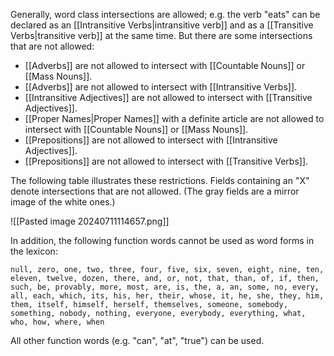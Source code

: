Generally, word class intersections are allowed; e.g. the verb "eats" can be declared as an [[Intransitive Verbs|intransitive verb]] and as a [[Transitive Verbs|transitive verb]] at the same time. But there are some intersections that are not allowed:

- [[Adverbs]] are not allowed to intersect with [[Countable Nouns]] or [[Mass Nouns]].
- [[Adverbs]] are not allowed to intersect with [[Intransitive Verbs]].
- [[Intransitive Adjectives]] are not allowed to intersect with [[Transitive Adjectives]].
- [[Proper Names|Proper Names]] with a definite article are not allowed to intersect with [[Countable Nouns]] or [[Mass Nouns]].
- [[Prepositions]] are not allowed to intersect with [[Intransitive Adjectives]].
- [[Prepositions]] are not allowed to intersect with [[Transitive Verbs]].

The following table illustrates these restrictions. Fields containing an "X" denote intersections that are not allowed. (The gray fields are a mirror image of the white ones.)

![[Pasted image 20240711114657.png]]

In addition, the following function words cannot be used as word forms in the lexicon:

`null, zero, one, two, three, four, five, six, seven, eight, nine, ten, eleven, twelve, dozen, there, and, or, not, that, than, of, if, then, such, be, provably, more, most, are, is, the, a, an, some, no, every, all, each, which, its, his, her, their, whose, it, he, she, they, him, them, itself, himself, herself, themselves, someone, somebody, something, nobody, nothing, everyone, everybody, everything, what, who, how, where, when`


All other function words (e.g. "can", "at", "true") can be used.